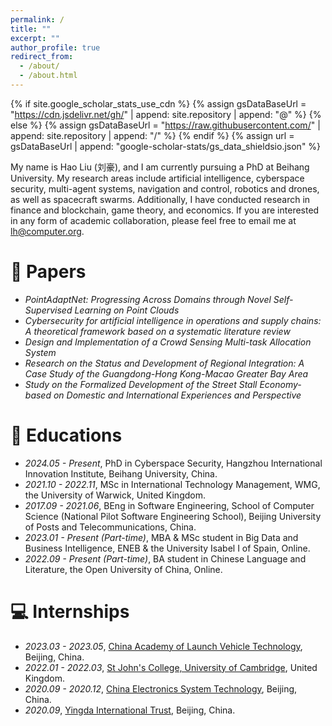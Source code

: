 ```yaml
---
permalink: /
title: ""
excerpt: ""
author_profile: true
redirect_from: 
  - /about/
  - /about.html
---
```


{% if site.google_scholar_stats_use_cdn %}
{% assign gsDataBaseUrl = "https://cdn.jsdelivr.net/gh/" | append: site.repository | append: "@" %}
{% else %}
{% assign gsDataBaseUrl = "https://raw.githubusercontent.com/" | append: site.repository | append: "/" %}
{% endif %}
{% assign url = gsDataBaseUrl | append: "google-scholar-stats/gs_data_shieldsio.json" %}

<span class='anchor' id='about-me'></span>

My name is Hao Liu (刘豪), and I am currently pursuing a PhD at Beihang University. My research areas include artificial intelligence, cyberspace security, multi-agent systems, navigation and control, robotics and drones, as well as spacecraft swarms. Additionally, I have conducted research in finance and blockchain, game theory, and economics. If you are interested in any form of academic collaboration, please feel free to email me at <a href="mailto:lh@computer.org">lh@computer.org</a>.

# 📝 Papers 
- *PointAdaptNet: Progressing Across Domains through Novel Self-Supervised Learning on Point Clouds*
- *Cybersecurity for artificial intelligence in operations and supply chains: A theoretical framework based on a systematic literature review*
- *Design and Implementation of a Crowd Sensing Multi-task Allocation System*
- *Research on the Status and Development of Regional Integration: A Case Study of the Guangdong-Hong Kong-Macao Greater Bay Area*
- *Study on the Formalized Development of the Street Stall Economy-based on Domestic and International Experiences and Perspective*

# 📖 Educations
- *2024.05 - Present*, PhD in Cyberspace Security, Hangzhou International Innovation Institute, Beihang University, China.
- *2021.10 - 2022.11*, MSc in International Technology Management, WMG, the University of Warwick, United Kingdom.
- *2017.09 - 2021.06*, BEng in Software Engineering, School of Computer Science (National Pilot Software Engineering School), Beijing University of Posts and Telecommunications, China.
- *2023.01 - Present (Part-time)*, MBA & MSc student in Big Data and Business Intelligence, ENEB & the University Isabel I of Spain, Online.
- *2022.09 - Present (Part-time)*, BA student in Chinese Language and Literature, the Open University of China, Online.

# 💻 Internships
- *2023.03 - 2023.05*, [China Academy of Launch Vehicle Technology](http://calt.com/), Beijing, China.
- *2022.01 - 2022.03*, [St John's College, University of Cambridge](https://www.joh.cam.ac.uk/), United Kingdom.
- *2020.09 - 2020.12*, [China Electronics System Technology](https://www.cestc.cn/), Beijing, China.
- *2020.09*, [Yingda International Trust](https://www.yditc.com.cn/), Beijing, China.
